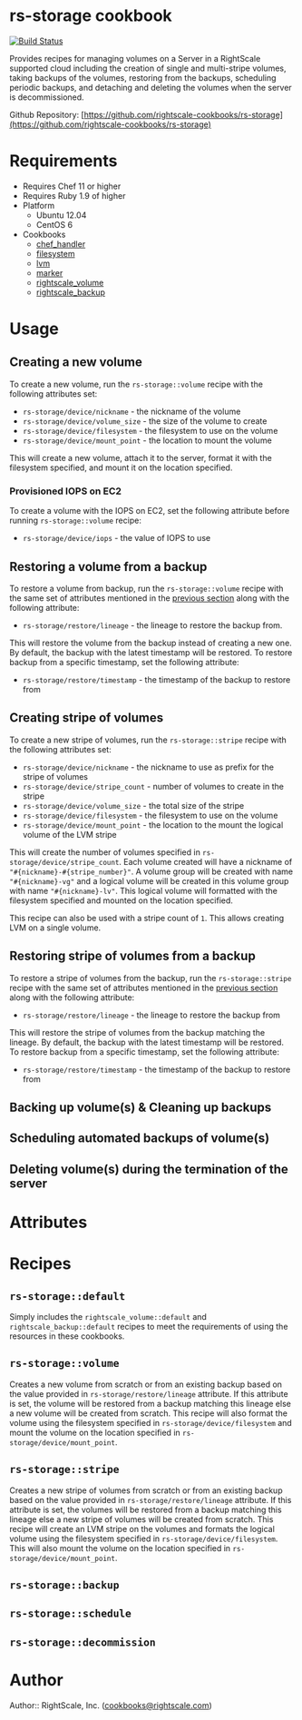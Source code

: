 # rs-storage cookbook

[![Build Status](https://travis-ci.org/rightscale-cookbooks/rs-storage.png?branch=master)](https://travis-ci.org/rightscale-cookbooks/rs-storage)

Provides recipes for managing volumes on a Server in a RightScale supported cloud including the creation of single and
multi-stripe volumes, taking backups of the volumes, restoring from the backups, scheduling periodic backups, and
detaching and deleting the volumes when the server is decommissioned.

Github Repository: [https://github.com/rightscale-cookbooks/rs-storage](https://github.com/rightscale-cookbooks/rs-storage)

# Requirements

* Requires Chef 11 or higher
* Requires Ruby 1.9 of higher
* Platform
  * Ubuntu 12.04
  * CentOS 6
* Cookbooks
  * [chef_handler](http://community.opscode.com/cookbooks/chef_handler)
  * [filesystem](http://community.opscode.com/cookbooks/filesystem)
  * [lvm](http://community.opscode.com/cookbooks/lvm)
  * [marker](http://community.opscode.com/cookbooks/marker)
  * [rightscale_volume](http://community.opscode.com/cookbooks/rightscale_volume)
  * [rightscale_backup](http://community.opscode.com/cookbooks/rightscale_backup)

# Usage

## Creating a new volume

To create a new volume, run the `rs-storage::volume` recipe with the following attributes set:

- `rs-storage/device/nickname` - the nickname of the volume
- `rs-storage/device/volume_size` - the size of the volume to create
- `rs-storage/device/filesystem` - the filesystem to use on the volume
- `rs-storage/device/mount_point` - the location to mount the volume

This will create a new volume, attach it to the server, format it with the filesystem specified, and mount it on the
location specified.

### Provisioned IOPS on EC2

To create a volume with the IOPS on EC2, set the following attribute before running `rs-storage::volume` recipe:

- `rs-storage/device/iops` - the value of IOPS to use

## Restoring a volume from a backup

To restore a volume from backup, run the `rs-storage::volume` recipe with the same set of attributes mentioned in the
[previous section](#creating-a-new-volume) along with the following attribute:

- `rs-storage/restore/lineage` - the lineage to restore the backup from.

This will restore the volume from the backup instead of creating a new one. By default, the backup with the latest timestamp will be restored. To restore backup from a specific timestamp, set the following attribute:

- `rs-storage/restore/timestamp` - the timestamp of the backup to restore from

## Creating stripe of volumes

To create a new stripe of volumes, run the `rs-storage::stripe` recipe with the following attributes set:

- `rs-storage/device/nickname` - the nickname to use as prefix for the stripe of volumes
- `rs-storage/device/stripe_count` - number of volumes to create in the stripe
- `rs-storage/device/volume_size` - the total size of the stripe
- `rs-storage/device/filesystem` - the filesystem to use on the volume
- `rs-storage/device/mount_point` - the location to the mount the logical volume of the LVM stripe

This will create the number of volumes specified in `rs-storage/device/stripe_count`. Each volume created will have a nickname of `"#{nickname}-#{stripe_number}"`. A volume group will be created with name `"#{nickname}-vg"` and a logical volume will be created in this volume group with name `"#{nickname}-lv"`. This logical volume will formatted with the filesystem specified and mounted on the location specified.

This recipe can also be used with a stripe count of `1`. This allows creating LVM on a single volume.

## Restoring stripe of volumes from a backup

To restore a stripe of volumes from the backup, run the `rs-storage::stripe` recipe with the same set of attributes mentioned in the [previous section](#creating-stripe-of-volumes) along with the following attribute:

- `rs-storage/restore/lineage` - the lineage to restore the backup from

This will restore the stripe of volumes from the backup matching the lineage. By default, the backup with the latest timestamp will be restored. To restore backup from a specific timestamp, set the following attribute:

- `rs-storage/restore/timestamp` - the timestamp of the backup to restore from

## Backing up volume(s) & Cleaning up backups

## Scheduling automated backups of volume(s)

## Deleting volume(s) during the termination of the server

# Attributes

# Recipes

## `rs-storage::default`

Simply includes the `rightscale_volume::default` and `rightscale_backup::default` recipes to meet the requirements of
using the resources in these cookbooks.

## `rs-storage::volume`

Creates a new volume from scratch or from an existing backup based on the value provided in
`rs-storage/restore/lineage` attribute. If this attribute is set, the volume will be restored from a backup matching
this lineage else a new volume will be created from scratch. This recipe will also format the volume using the
filesystem specified in `rs-storage/device/filesystem` and mount the volume on the location specified in
`rs-storage/device/mount_point`.

## `rs-storage::stripe`

Creates a new stripe of volumes from scratch or from an existing backup based on the value provided in 
`rs-storage/restore/lineage` attribute. If this attribute is set, the volumes will be restored from a backup matching this lineage else a new stripe of volumes will be created from scratch. This recipe will create an LVM stripe on the volumes and formats the logical volume using the filesystem specified in `rs-storage/device/filesystem`. This will also mount the volume on the location specified in `rs-storage/device/mount_point`.

## `rs-storage::backup`

## `rs-storage::schedule`

## `rs-storage::decommission`

# Author

Author:: RightScale, Inc. (<cookbooks@rightscale.com>)
